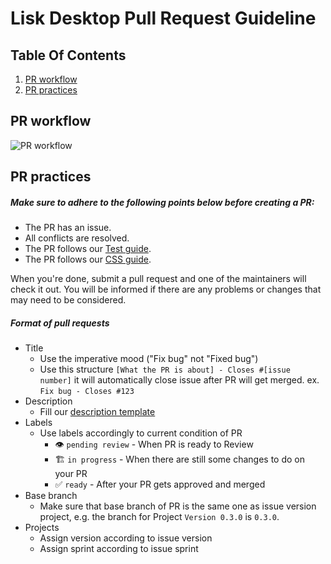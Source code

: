 # Lisk Desktop Pull Request Guideline

## Table Of Contents

1. [PR workflow](#pr-workflow)
2. [PR practices](#pr-practices)

## PR workflow

![PR workflow](./assets/PR-workflow.png?raw=true 'PR workflow')

## PR practices

##### Make sure to adhere to the following points below before creating a PR:

- The PR has an issue.
- All conflicts are resolved.
- The PR follows our [Test guide](/docs/TEST_GUIDE.md).
- The PR follows our [CSS guide](/docs/CSS_GUIDE.md).

When you're done, submit a pull request and one of the maintainers will check it out. You will be informed if there are any problems or changes that may need to be considered.

##### Format of pull requests

- Title
  - Use the imperative mood ("Fix bug" not "Fixed bug")
  - Use this structure `[What the PR is about] - Closes #[issue number]` it will automatically close issue after PR will get merged.
    ex. `Fix bug - Closes #123`
- Description
  - Fill our [description template](/.github/pull_request_template.md)
- Labels
  - Use labels accordingly to current condition of PR
    - :eye: `pending review` - When PR is ready to Review
    - :building_construction: `in progress` - When there are still some changes to do on your PR
    - :white_check_mark: `ready` - After your PR gets approved and merged
- Base branch
  - Make sure that base branch of PR is the same one as issue version project, e.g. the branch for Project `Version 0.3.0` is `0.3.0`.
- Projects
  - Assign version according to issue version
  - Assign sprint according to issue sprint

